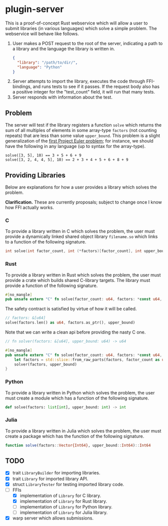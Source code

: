 # plugin-server

This is a proof-of-concept Rust webservice which will allow a user to submit libraries (in various languages) which solve a simple problem.
The webservice will behave like follows.

<ol>
  <li>
    User makes a POST request to the root of the server, indicating a path to a library and the language the library is written in.

```json 
{ 
  "library": "/path/to/dir/", 
  "language": "Python"
} 
```

  </li>
  <li>
    Server attempts to import the library, executes the code through FFI-bindings, and runs tests to see if it passes.
    If the request body also has a positive integer for the "test_count" field, it will run that many tests.
  </li>
  <li>
    Server responds with information about the test.
  </li>
</ol>

## Problem

The server will test if the library registers a function `solve` which returns the sum of all multiples of elements in some array-type `factors` (not counting repeats) that are less than some value `upper_bound`.
This problem is a slight generalization of the [first Project Euler problem](https://projecteuler.net/problem=1); for instance, we should have the following in any language (up to syntax for the array-type).

```
solve([3, 5], 10) == 3 + 5 + 6 + 9
solve([3, 2, 4, 4, 5], 10) == 2 + 3 + 4 + 5 + 6 + 8 + 9
```

## Providing Libraries

Below are explanations for how a user provides a library which solves the problem.

**Clarification.** These are currently proposals; subject to change once I know how FFI actually works.

### C

To provide a library written in C which solves the problem, the user must provide a dynamically linked shared object library `filename.so` which links to a function of the following signature.
```C
int solve(int factor_count, int (*factors)[factor_count], int upper_bound)
```

### Rust

To provide a library written in Rust which solves the problem, the user must provide a crate which builds shared C-library targets.
The library must provide a function of the following signature.
```rust
#[no_mangle]
pub unsafe extern "C" fn solve(factor_count: u64, factors: *const u64, upper_bound: u64) -> u64
```
The safety contract is satisfied by virtue of how it will be called.
```rust
// factors: &[u64]
solve(factors.len() as u64, factors.as_ptr(), upper_bound)
```
Note that we can write a clean api before providing the nasty C one.
```rust
// fn solver(factors: &[u64], upper_bound: u64) -> u64

#[no_mangle]
pub unsafe extern "C" fn solve(factor_count: u64, factors: *const u64, upper_bound: u64) -> u64 {
    let factors = std::slice::from_raw_parts(factors, factor_count as usize);
    solver(factors, upper_bound)
}
```

### Python

To provide a library written in Python which solves the problem, the user must create a module which has a function of the following signature.
```python
def solve(factors: list[int], upper_bound: int) -> int
```

### Julia

To provide a library written in Julia which solves the problem, the user must create a package which has the function of the following signature.
```julia
function solve(factors::Vector{Int64}, upper_bound::Int64)::Int64
```

## TODO

- [x] trait `LibraryBuilder` for importing libraries.
- [x] trait `Library` for imported library API.
- [x] struct `LibraryTester` for testing imported library code.
- [ ] FFIs
  - [x] implementation of `Library` for C library.
  - [x] implementation of `Library` for Rust library.
  - [ ] implementation of `Library` for Python library.
  - [ ] implementation of `Library` for Julia library.
- [x] warp server which allows submissions.
